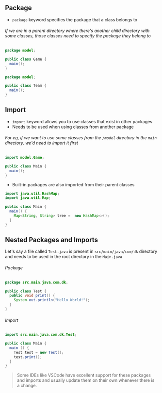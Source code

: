 ## Package

- `package` keyword specifies the package that a class belongs to

###### If we are in a parent directory where there's another child directory with some classes, those classes need to specify the package they belong to

```java
package model;

public class Game {
  main();
}
```

```java
package model;

public class Team {
  main();
}
```

## Import

- `import` keyword allows you to use classes that exist in other packages
- Needs to be used when using classes from another package

###### For eg, if we want to use some classes from the `/model` directory in the `main` directory, we'd need to import it first

```java
import model.Game;

public class Main {
  main();
}
```

- Built-in packages are also imported from their parent classes

```java
import java.util.HashMap;
import java.util.Map;

public class Main {
  main() {
    Map<String, String> tree =  new HashMap<>();
  }
}
```

## Nested Packages and Imports

Let's say a file called `Test.java` is present in `src/main/java/com/dk` directory and needs to be used in the root directory in the `Main.java`

###### Package

```java
package src.main.java.com.dk;

public class Test {
  public void print() {
    System.out.println("Hello World!");
  }
}
```

###### Import

```java
import src.main.java.com.dk.Test;

public class Main {
  main () {
    Test test = new Test();
    test.print();
  }
}
```

> Some IDEs like VSCode have excellent support for these packages and imports and usually update them on their own whenever there is a change.
